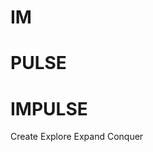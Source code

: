 
<html lang="es">
<head>
    <meta charset="UTF-8">
    <meta name="viewport" content="width=device-width, initial-scale=1.0">
    
</head>
<body>
    <h1>IM</h1>
    <h1>PULSE</h1>
    <h1>IMPULSE</h1>
    <p>Create Explore Expand Conquer</p>
</body>
</html>
